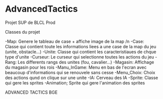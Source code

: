 AdvancedTactics
===============

Projet SUP de BLCL Prod

Classes du projet

-Map: Genere le tableau de case + affiche image de la map /n
-Case: Classe qui contient toute les informations liees a une case de la map du jeu (unite, obstacle...)
-Unite: Classe qui contient les caracteristiaues de chque type d'unite
-Curseur: Le curseur qui selectionne toutes les actions du jeu
-Rang: Les differents rangs des unites (fou, cavalier...)
-Magasin: Affichage du magasin pour les rois
-Manu_InGame: Menu en bas de l'ecran avec beaucoup d'informations qui se renouvele sans cesse
-Menu_Choix: Choix des actions qund on clique sur une unite
-IA: Cerveau des IA
-Sprite: Classe qui gere les sprites
-Animation; Sprite qui gere l'animation des sprites


ADVANCED TACTICS BGE

